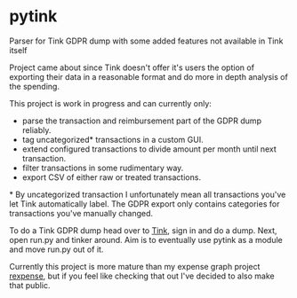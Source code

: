 # pytink
Parser for Tink GDPR dump with some added features not available in Tink itself

Project came about since Tink doesn't offer it's users the option of exporting
their data in a reasonable format and do more in depth analysis of the spending.

This project is work in progress and can currently only:
* parse the transaction and reimbursement part of the GDPR dump reliably.
* tag uncategorized\* transactions in a custom GUI.
* extend configured transactions to divide amount per month until next transaction.
* filter transactions in some rudimentary way.
* export CSV of either raw or treated transactions.

\* By uncategorized transaction I unfortunately mean all transactions you've let Tink automatically label.
The GDPR export only contains categories for transactions you've manually changed.

To do a Tink GDPR dump head over to [Tink](https://account.tink.se), sign in and do a dump.
Next, open run.py and tinker around. 
Aim is to eventually use pytink as a module and move run.py out of it.

Currently this project is more mature than my expense graph project [rexpense](https://github.com/ellenohlsson/rexpense),
but if you feel like checking that out I've decided to also make that public.
